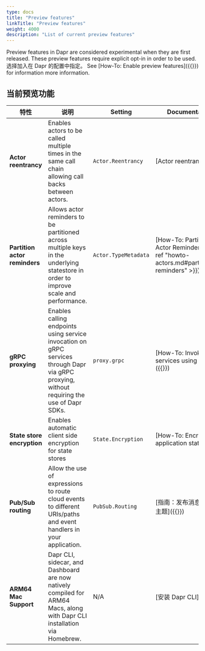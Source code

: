```yaml
---
type: docs
title: "Preview features"
linkTitle: "Preview features"
weight: 4000
description: "List of current preview features"
---
```


Preview features in Dapr are considered experimental when they are first released. These preview features require explicit opt-in in order to be used. 选择加入在 Dapr 的配置中指定。 See [How-To: Enable preview features]({{<ref preview-features>}}) for information more information.


## 当前预览功能
| 特性                            | 说明                                                                                                                                          | Setting              | Documentation                                                                             |
| ----------------------------- | ------------------------------------------------------------------------------------------------------------------------------------------- | -------------------- | ----------------------------------------------------------------------------------------- |
| **Actor reentrancy**          | Enables actors to be called multiple times in the same call chain allowing call backs between actors.                                       | `Actor.Reentrancy`   | [Actor reentrancy]({{<ref actor-reentrancy>}})                                            |
| **Partition actor reminders** | Allows actor reminders to be partitioned across multiple keys in the underlying statestore in order to improve scale and performance.       | `Actor.TypeMetadata` | [How-To: Partition Actor Reminders]({{< ref "howto-actors.md#partitioning-reminders" >}}) |
| **gRPC proxying**             | Enables calling endpoints using service invocation on gRPC services through Dapr via gRPC proxying, without requiring the use of Dapr SDKs. | `proxy.grpc`         | [How-To: Invoke services using gRPC]({{<ref howto-invoke-services-grpc>}})                |
| **State store encryption**    | Enables automatic client side encryption for state stores                                                                                   | `State.Encryption`   | [How-To: Encrypt application state]({{<ref howto-encrypt-state>}})                        |
| **Pub/Sub routing**           | Allow the use of expressions to route cloud events to different URIs/paths and event handlers in your application.                          | `PubSub.Routing`     | [指南：发布消息并订阅主题]({{<ref howto-route-messages>}})                                            |
| **ARM64 Mac Support**         | Dapr CLI, sidecar, and Dashboard are now natively compiled for ARM64 Macs, along with Dapr CLI installation via Homebrew.                   | N/A                  | [安装 Dapr CLI]({{<ref install-dapr-cli>}})                                                 |